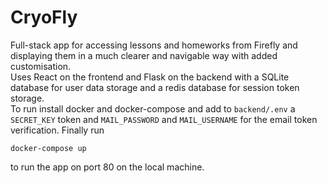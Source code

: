 # CryoFly
Full-stack app for accessing lessons and homeworks from Firefly and displaying them in a much clearer and navigable way with added customisation.  
Uses React on the frontend and Flask on the backend with a SQLite database for user data storage and a redis database for session token storage.  
To run install docker and docker-compose and add to `backend/.env` a `SECRET_KEY` token and `MAIL_PASSWORD` and `MAIL_USERNAME` for the email token verification. Finally run
```
docker-compose up
```
to run the app on port 80 on the local machine.  